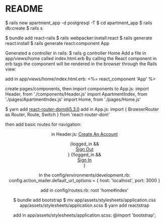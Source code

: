 # README


$ rails new apartment_app -d postgresql -T
$ cd apartment_app
$ rails db:create
$ rails s

$ bundle add react-rails
$ rails webpacker:install:react
$ rails generate react:install
$ rails generate react:component App

Generated a controller in rails:
$ rails g controller Home
Add a file in app/views/home called index.html.erb
By calling the React component in erb tags the component will be rendered in the browser through the Rails view:

add in app/views/home/index.html.erb:
<%= react_component 'App' %>

create pages/components, then import components to App.js:
import Header, from './components/Header.js'
import ApartmentIndex, from './pages/ApartmentIndex.js'
import Home, from './pages/Home.js'

$ yarn add react-router-dom@5.3.0
add in App.js:
import {
  BrowserRouter as  Router,
  Route,
  Switch
} from 'react-router-dom'

then add basic routes for navigation:
<Router>
  <Header {...this.props} />
  <Switch>
    <Route exact path="/" component={Home} />
    <Route path="/apartments" component={ApartmentIndex} />
  </Switch>
</Router>

in Header.js:
<NavItem>
  <a href={new_user_route}>Create An Account</a>
</NavItem>

<NavItem>
  {logged_in &&
    <div>
      <a href={sign_out_route}>Sign Out</a>
    </div>
  }
  {!logged_in &&
    <div>
      <a href={sign_in_route}>Sign In</a>
    </div>
  }
</NavItem>



 In the config/environments/development.rb:
 config.action_mailer.default_url_options = { host: 'localhost', port: 3000 }

add in config/routes.rb:
root 'home#index'

$ bundle add bootstrap
$ mv app/assets/stylesheets/application.css app/assets/stylesheets/application.scss
$ yarn add reactstrap

add in app/assets/stylesheets/application.scss:
@import 'bootstrap';
